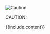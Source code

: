 <div class="tip-box tip-caution" markdown="1">
<div class="tip-img-wrapper">
<img src="{{ "assets/img/tip-caution.svg" | absolute_url }}" alt="Caution">
</div>
<div class="tip-content-wrapper" markdown="1">
<p class="tip-title" markdown="1">CAUTION:</p>
<p class="tip-content" markdown="1">{{include.content}}</p>
</div>
</div>
